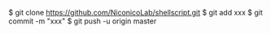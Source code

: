 $ git clone https://github.com/NiconicoLab/shellscript.git
$ git add xxx
$ git commit -m "xxx"
$ git push -u origin master
